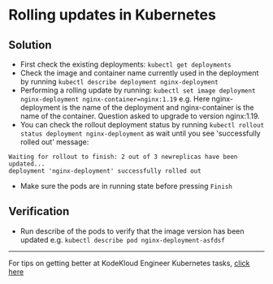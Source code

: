 # Rolling updates in Kubernetes
## Solution
* First check the existing deployments: `kubectl get deployments`
* Check the image and container name currently used in the deployment by running `kubectl describe deployment nginx-deployment`
* Performing a rolling update by running: `kubectl set image deployment nginx-deployment nginx-container=nginx:1.19` e.g. Here nginx-deployment is the name of the deployment and nginx-container is the name of the container. Question asked to upgrade to version nginx:1.19.
* You can check the rollout deployment status by running `kubectl rollout status deployment nginx-deployment` as wait until you see 'successfully rolled out' message:
```
Waiting for rollout to finish: 2 out of 3 newreplicas have been updated...
deployment 'nginx-deployment' successfully rolled out
```
* Make sure the pods are in running state before pressing `Finish`

## Verification
* Run describe of the pods to verify that the image version has been updated e.g. `kubectl describe pod nginx-deployment-asfdsf`

---
For tips on getting better at KodeKloud Engineer Kubernetes tasks, [click here](./README.md)